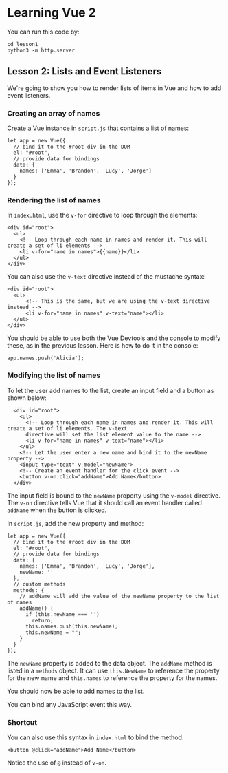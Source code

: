 # Learning Vue 2

You can run this code by:

```
cd lesson1
python3 -m http.server
```

## Lesson 2: Lists and Event Listeners

We're going to show you how to render lists of items in Vue and how to add event listeners.

### Creating an array of names

Create a Vue instance in `script.js` that contains a list of names:

```
let app = new Vue({
  // bind it to the #root div in the DOM
  el: "#root",
  // provide data for bindings
  data: {
    names: ['Emma', 'Brandon', 'Lucy', 'Jorge']
  }
});
```

### Rendering the list of names

In `index.html`, use the `v-for` directive to loop through the elements:

```
<div id="root">
  <ul>
    <!-- Loop through each name in names and render it. This will create a set of li elements -->
    <li v-for="name in names">{{name}}</li>
  </ul>
</div>
```

You can also use the `v-text` directive instead of the mustache syntax:

```
<div id="root">
  <ul>
      <!-- This is the same, but we are using the v-text directive instead -->
      <li v-for="name in names" v-text="name"></li>
  </ul>
</div>
```

You should be able to use both the Vue Devtools and the console to modify these, as in the previous lesson. Here is how to do it in the console:

```
app.names.push('Alicia');
```

### Modifying the list of names

To let the user add names to the list, create an input field and a button as shown below:

```
  <div id="root">
    <ul>
      <!-- Loop through each name in names and render it. This will create a set of li elements. The v-text
      directive will set the list element value to the name -->
      <li v-for="name in names" v-text="name"></li>
    </ul>
    <!-- Let the user enter a new name and bind it to the newName property -->
    <input type="text" v-model="newName">
    <!-- Create an event handler for the click event -->
    <button v-on:click="addName">Add Name</button>
  </div>
```

The input field is bound to the `newName` property using the `v-model` directive. The `v-on` directive tells Vue that it should call an event handler called `addName` when the button is clicked.

In `script.js`, add the new property and method:

```
let app = new Vue({
  // bind it to the #root div in the DOM
  el: "#root",
  // provide data for bindings
  data: {
    names: ['Emma', 'Brandon', 'Lucy', 'Jorge'],
    newName: ''
  },
  // custom methods
  methods: {
    // addName will add the value of the newName property to the list of names
    addName() {
      if (this.newName === '')
        return;
      this.names.push(this.newName);
      this.newName = "";
    }
  }
});
```

The `newName` property is added to the data object. The `addName` method is listed in a `methods` object. It can use `this.NewName` to reference the property for the new name and `this.names` to reference the property for the names.

You should now be able to add names to the list.

You can bind any JavaScript event this way.

### Shortcut

You can also use this syntax in `index.html` to bind the method:

```
<button @click="addName">Add Name</button>
```

Notice the use of `@` instead of `v-on`.
